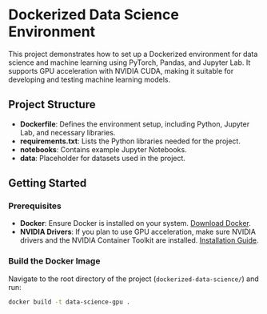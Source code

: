 # Dockerized Data Science Environment

This project demonstrates how to set up a Dockerized environment for data science and machine learning using PyTorch, Pandas, and Jupyter Lab. It supports GPU acceleration with NVIDIA CUDA, making it suitable for developing and testing machine learning models.

## Project Structure


- **Dockerfile**: Defines the environment setup, including Python, Jupyter Lab, and necessary libraries.
- **requirements.txt**: Lists the Python libraries needed for the project.
- **notebooks**: Contains example Jupyter Notebooks.
- **data**: Placeholder for datasets used in the project.

## Getting Started

### Prerequisites

- **Docker**: Ensure Docker is installed on your system. [Download Docker](https://www.docker.com/products/docker-desktop).
- **NVIDIA Drivers**: If you plan to use GPU acceleration, make sure NVIDIA drivers and the NVIDIA Container Toolkit are installed. [Installation Guide](https://docs.nvidia.com/datacenter/cloud-native/container-toolkit/install-guide.html).

### Build the Docker Image

Navigate to the root directory of the project (`dockerized-data-science/`) and run:

```bash
docker build -t data-science-gpu .
